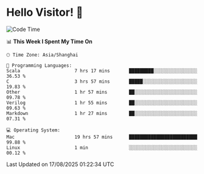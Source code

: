 # Hello Visitor! 👋

<!--START_SECTION:waka-->
![Code Time](http://img.shields.io/badge/Code%20Time-398%20hrs%2032%20mins-blue)

📊 **This Week I Spent My Time On** 

```text
🕑︎ Time Zone: Asia/Shanghai

💬 Programming Languages: 
Scala                    7 hrs 17 mins       █████████░░░░░░░░░░░░░░░░   36.53 % 
C                        3 hrs 57 mins       █████░░░░░░░░░░░░░░░░░░░░   19.83 % 
Other                    1 hr 57 mins        ██░░░░░░░░░░░░░░░░░░░░░░░   09.78 % 
Verilog                  1 hr 55 mins        ██░░░░░░░░░░░░░░░░░░░░░░░   09.63 % 
Markdown                 1 hr 27 mins        ██░░░░░░░░░░░░░░░░░░░░░░░   07.31 % 

💻 Operating System: 
Mac                      19 hrs 57 mins      █████████████████████████   99.88 % 
Linux                    1 min               ░░░░░░░░░░░░░░░░░░░░░░░░░   00.12 % 
```


 Last Updated on 17/08/2025 01:22:34 UTC
<!--END_SECTION:waka-->
